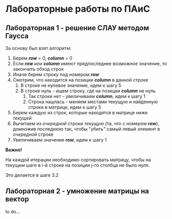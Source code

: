 # Лабораторные работы по ПАиС

## Лабораторная 1 - решение СЛАУ методом Гаусса

За основу был взят алгоритм:

1. Берем ***row*** = 0, ***column*** = 0
2. Если ***row*** или ***column*** имеют предпоследнее возможное значение, то закончить обход строк
3. Иначе берем строку под номером ***row***
4. Смотрим, что находится на позиции ***column*** в данной строке
    1. В строке не нулевое значение, идем к шагу 5
    2. В строке нуль - ищем строку, где на позиции ***column*** не нуль
        1. Так строки нет - увеличиваем ***column***, идем к шагу 1
        2. Строка нашлась - меняем местами текущую и найденную строки в матрице, идем к шагу 5
5. Берем каждую из строк, которые находятся в матрице ниже *текущей*
6. Вычитаем из *очередной* строки *текущую* (та, что с номером ***row***), домножив последнюю так, чтобы "убить" самый левый элемент в *очередной* строке
7. Увеличиваем значение ***row***, идем к шагу 1

**Важно!**

На каждой итерации необходимо сортировать матрицу, чтобы на текущем шаге в i-й строке на позиции j-го столбца не было нуля.

Это делается в шаге 3.2

## Лабораторная 2 - умножение матрицы на вектор

to do...